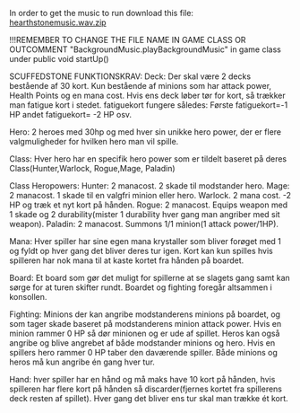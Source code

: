 In order to get the music to run download this file: [hearthstonemusic.wav.zip](https://github.com/Freddo-404/ICE/files/13683554/hearthstonemusic.wav.zip)

!!!REMEMBER TO CHANGE THE FILE NAME IN GAME CLASS OR OUTCOMMENT "BackgroundMusic.playBackgroundMusic" in game class under  public void startUp()

SCUFFEDSTONE FUNKTIONSKRAV:
Deck: Der skal være 2 decks bestående af 30 kort. Kun bestående af minions som har attack power, Health Points og en mana cost. Hvis ens deck løber tør for kort, så trækker man fatigue kort i stedet. fatiguekort fungere således: Første fatiguekort=-1 HP andet fatiguekort= -2 HP osv.

Hero: 2 heroes med 30hp og med hver sin unikke hero power, der er flere valgmuligheder for hvilken hero man vil spille.

Class: Hver hero har en specifik hero power som er tildelt baseret på deres Class(Hunter,Warlock, Rogue,Mage, Paladin)

Class Heropowers: Hunter: 2 manacost. 2 skade til modstander hero. Mage: 2 manacost. 1 skade til en valgfri minion eller hero. Warlock. 2 mana cost. -2 HP og træk et  nyt kort på hånden. Rogue: 2 manacost. Equips weapon med 1 skade og 2 durability(mister 1 durability hver gang man angriber med sit weapon). Paladin: 2 manacost. Summons 1/1 minion(1 attack power/1HP).

Mana: Hver spiller har sine egen mana krystaller som bliver forøget med 1 og fyldt op hver gang det bliver deres tur igen. Kort kan kun spilles hvis spilleren har nok mana til at kaste kortet fra hånden på boardet.

Board: Et board som gør det muligt for spillerne at se slagets gang samt kan sørge for at turen skifter rundt. Boardet og fighting foregår altsammen i konsollen.

Fighting: Minions der kan angribe modstanderens minions på boardet, og som tager skade baseret på modstanderens minion attack power. Hvis en minion rammer 0 HP så dør minionen og er ude af spillet. Heros kan også angribe og blive angrebet af både modstander minions og hero. Hvis en spillers hero rammer 0 HP taber den daværende spiller. Både minions og heros må kun angribe én gang hver tur.

Hand: hver spiller har en hånd og må maks have 10 kort på hånden, hvis spilleren har flere kort på hånden så discarder(fjernes kortet fra spillerens deck resten af spillet). Hver gang det bliver ens tur skal man trække ét kort.
